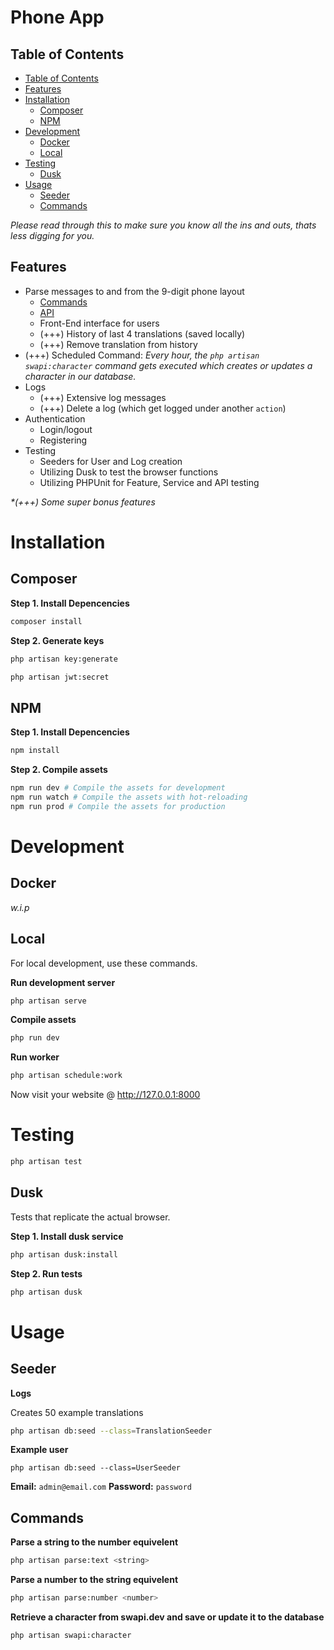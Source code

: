 # Phone App

## Table of Contents

- [Table of Contents](#table-of-contents)
- [Features](#features)
- [Installation](#installation)
    - [Composer](#composer)
    - [NPM](#npm)
- [Development](#development)
    - [Docker](#docker)
    - [Local](#local)
- [Testing](#testing)
    - [Dusk](#dusk)
- [Usage](#usage)
    - [Seeder](#seeder)
    - [Commands](#commands)

_Please read through this to make sure you know all the ins and outs, thats less digging for you._

## Features

- Parse messages to and from the 9-digit phone layout
    - [Commands](#commands)
    - [API](#api)
    - Front-End interface for users
    - (+++) History of last 4 translations (saved locally)
    - (+++) Remove translation from history
- (+++) Scheduled Command: _Every hour, the `php artisan swapi:character` command gets executed which creates or updates a character in our database._
- Logs
    - (+++) Extensive log messages
    - (+++) Delete a log (which get logged under another `action`)
- Authentication
    - Login/logout
    - Registering
- Testing
    - Seeders for User and Log creation
    - Utilizing Dusk to test the browser functions
    - Utilizing PHPUnit for Feature, Service and API testing

_*(+++) Some super bonus features_

# Installation

## Composer

**Step 1. Install Depencencies**

```bash
composer install
```

**Step 2. Generate keys**

```bash
php artisan key:generate
```

```bash
php artisan jwt:secret
```

## NPM

**Step 1. Install Depencencies**

```bash
npm install
```

**Step 2. Compile assets**

```bash
npm run dev # Compile the assets for development
npm run watch # Compile the assets with hot-reloading
npm run prod # Compile the assets for production
```

# Development

## Docker

_w.i.p_

## Local

For local development, use these commands.

**Run development server**

```bash
php artisan serve
```

**Compile assets**

```bash
php run dev
```

**Run worker**

```bash
php artisan schedule:work
```

Now visit your website @ http://127.0.0.1:8000

# Testing

```bash
php artisan test
```

## Dusk

Tests that replicate the actual browser.

**Step 1. Install dusk service**

```bash
php artisan dusk:install
```

**Step 2. Run tests**

```bash
php artisan dusk
```

# Usage

## Seeder

**Logs**

Creates 50 example translations

```bash
php artisan db:seed --class=TranslationSeeder
```

**Example user**

```
php artisan db:seed --class=UserSeeder
```

**Email:** `admin@email.com`
**Password:** `password`

## Commands

**Parse a string to the number equivelent**

```bash
php artisan parse:text <string>
```

**Parse a number to the string equivelent**

```bash
php artisan parse:number <number>
```

**Retrieve a character from swapi.dev and save or update it to the database**

```bash
php artisan swapi:character
```
